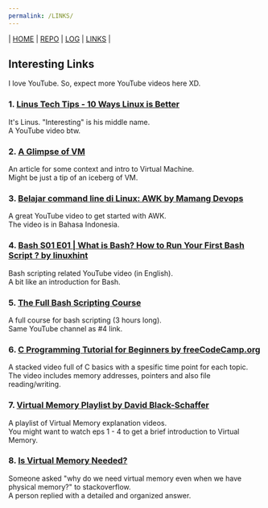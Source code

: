 ```yaml
---
permalink: /LINKS/
---
```

| [HOME](https://alfatihaditya.github.io/os212/)  | [REPO](https://github.com/alfatihaditya/os212)  | [LOG](/TXT/mylog.txt) | [LINKS]()  |

## Interesting Links
I love YouTube. So, expect more YouTube videos here XD.

### 1. [Linus Tech Tips - 10 Ways Linux is Better](https://www.youtube.com/watch?v=mAFMJ1LnQu8)
It's Linus. "Interesting" is his middle name.<br>
A YouTube video btw.

### 2. [A Glimpse of VM](https://www.howtogeek.com/196060/beginner-geek-how-to-create-and-use-virtual-machines/)
An article for some context and intro to Virtual Machine.<br>
Might be just a tip of an iceberg of VM.

### 3. [Belajar command line di Linux: AWK by Mamang Devops](https://www.youtube.com/watch?v=UfOgUOHukYw)
A great YouTube video to get started with AWK.<br>
The video is in Bahasa Indonesia.

### 4. [Bash S01 E01 | What is Bash? How to Run Your First Bash Script ? by linuxhint](https://www.youtube.com/watch?v=Vesn0Jpe80M)
Bash scripting related YouTube video (in English).<br>
A bit like an introduction for Bash.

### 5. [The Full Bash Scripting Course](https://www.youtube.com/watch?v=e7BufAVwDiM)
A full course for bash scripting (3 hours long).<br>
Same YouTube channel as #4 link.

### 6. [C Programming Tutorial for Beginners by freeCodeCamp.org](https://www.youtube.com/watch?v=KJgsSFOSQv0)
A stacked video full of C basics with a spesific time point for each topic.<br>
The video includes memory addresses, pointers and also file reading/writing.

### 7. [Virtual Memory Playlist by David Black-Schaffer](https://www.youtube.com/watch?v=qcBIvnQt0Bw&list=PLiwt1iVUib9s2Uo5BeYmwkDFUh70fJPxX)
A playlist of Virtual Memory explanation videos. <br>
You might want to watch eps 1 - 4 to get a brief introduction to Virtual Memory.

### 8. [Is Virtual Memory Needed?](https://stackoverflow.com/questions/14347206/what-are-the-differences-between-virtual-memory-and-physical-memory)
Someone asked "why do we need virtual memory even when we have physical memory?" to stackoverflow.<br>
A person replied with a detailed and organized answer.
